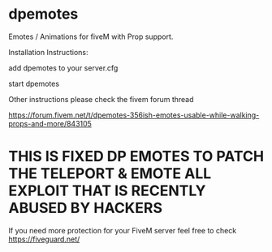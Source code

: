 # dpemotes
Emotes / Animations for fiveM with Prop support.

Installation Instructions:

add dpemotes to your server.cfg

start dpemotes

Other instructions please check the fivem forum thread

https://forum.fivem.net/t/dpemotes-356ish-emotes-usable-while-walking-props-and-more/843105

# THIS IS FIXED DP EMOTES TO PATCH THE TELEPORT & EMOTE ALL EXPLOIT THAT IS RECENTLY ABUSED BY HACKERS

If you need more protection for your FiveM server feel free to check https://fiveguard.net/
